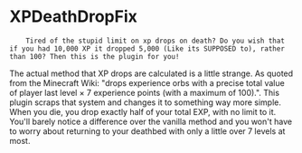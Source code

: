 # XPDeathDropFix
        Tired of the stupid limit on xp drops on death? Do you wish that if you had 10,000 XP it dropped 5,000 (Like its SUPPOSED to), rather than 100? Then this is the plugin for you!

The actual method that XP drops are calculated is a little strange. As quoted from the Minecraft Wiki: "drops experience orbs with a precise total value of player last level × 7 experience points (with a maximum of 100).". This plugin scraps that system and changes it to something way more simple. When you die, you drop exactly half of your total EXP, with no limit to it. You'll barely notice a difference over the vanilla method and you won't have to worry about returning to your deathbed with only a little over 7 levels at most.
